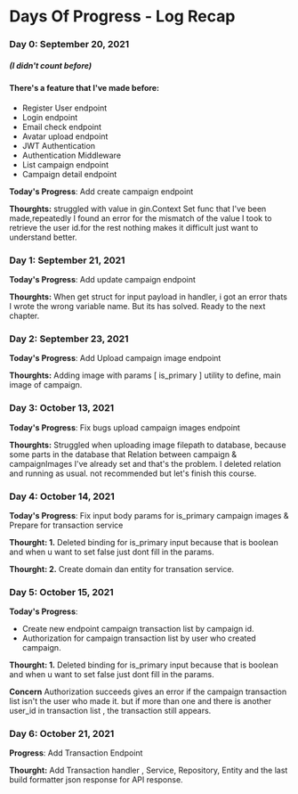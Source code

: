 # Days Of Progress - Log Recap

### Day 0: September 20, 2021
##### (I didn't count before)
#### There's a feature that I've made before:
- Register User endpoint
- Login endpoint
- Email check endpoint
- Avatar upload endpoint
- JWT Authentication
- Authentication Middleware
- List campaign endpoint
- Campaign detail endpoint


**Today's Progress**: Add create campaign endpoint

**Thourghts:** struggled with value in gin.Context Set func that I've been made,repeatedly I found an error for the mismatch of the value I took to retrieve the user id.for the rest nothing makes it difficult just want to understand better.

### Day 1: September 21, 2021

**Today's Progress**: Add update campaign endpoint

**Thourghts:** When get struct for input payload in handler, i got an error thats I wrote the wrong variable name. But its has solved. Ready to the next chapter.

### Day 2: September 23, 2021

**Today's Progress**: Add Upload campaign image endpoint

**Thourghts:** Adding image with params [ is_primary ] utility to define, main image of campaign.

### Day 3: October 13, 2021

**Today's Progress**: Fix bugs upload campaign images endpoint

**Thourghts:** Struggled when uploading image filepath to database, because some parts in the database that Relation between campaign & campaignImages I've already set and that's the problem. I deleted relation and running as usual. not recommended but let's finish this course.

### Day 4: October 14, 2021 

**Today's Progress**: Fix input body params for is_primary campaign images & Prepare for transaction service

**Thourght: 1.**  Deleted binding for is_primary input because that is boolean and when u want to set false just dont fill in the params.

**Thourght: 2.** Create domain dan entity for transation service.  

### Day 5: October 15, 2021 

**Today's Progress**:
- Create new endpoint campaign transaction list by campaign id.
- Authorization for campaign transaction list by user who created campaign.

**Thourght: 1.**  Deleted binding for is_primary input because that is boolean and when u want to set false just dont fill in the params.

**Concern** Authorization succeeds gives an error if the campaign transaction list isn't the user who made it. but if more than one and there is another user_id in transaction list , the transaction still appears.

### Day 6: October 21, 2021 

**Progress**: Add Transaction Endpoint

**Thourght:** Add Transaction handler , Service, Repository, Entity and the last build formatter json response for API response. 



